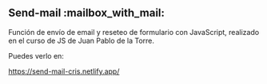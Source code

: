 <h2> Send-mail :mailbox_with_mail: </h2>

Función de envío de email y reseteo de formulario con JavaScript, realizado en el curso de JS de Juan Pablo de la Torre.

Puedes verlo en:

https://send-mail-cris.netlify.app/
